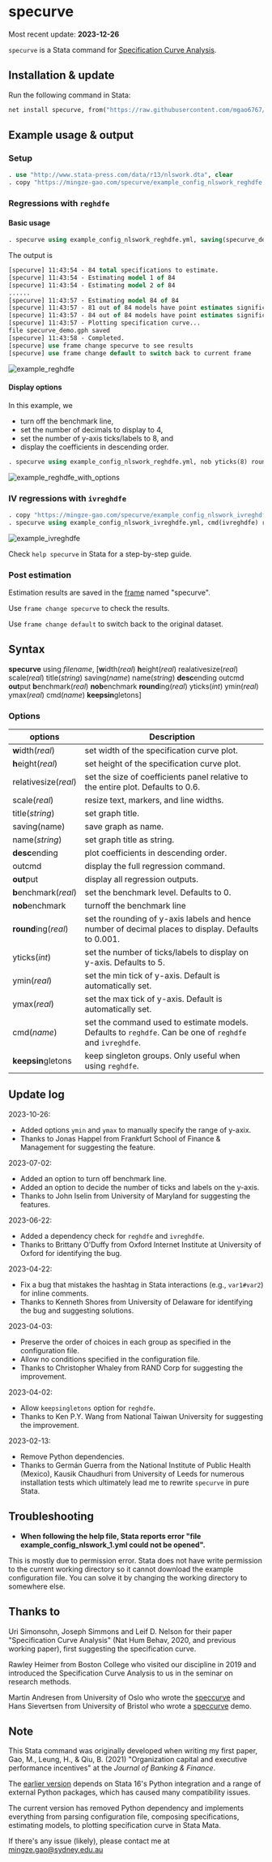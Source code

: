 # specurve

Most recent update: **2023-12-26**

`specurve` is a Stata command for [Specification Curve Analysis](https://mingze-gao.com/posts/specification-curve-analysis/).

## Installation & update

Run the following command in Stata:

```stata
net install specurve, from("https://raw.githubusercontent.com/mgao6767/specurve/master") replace
```

## Example usage & output

### Setup

```stata
. use "http://www.stata-press.com/data/r13/nlswork.dta", clear
. copy "https://mingze-gao.com/specurve/example_config_nlswork_reghdfe.yml" ., replace
```

### Regressions with `reghdfe`

#### Basic usage

```stata
. specurve using example_config_nlswork_reghdfe.yml, saving(specurve_demo)
```

The output is

```stata
[specurve] 11:43:54 - 84 total specifications to estimate.
[specurve] 11:43:54 - Estimating model 1 of 84
[specurve] 11:43:54 - Estimating model 2 of 84
......
[specurve] 11:43:57 - Estimating model 84 of 84
[specurve] 11:43:57 - 81 out of 84 models have point estimates significant at 1% level.
[specurve] 11:43:57 - 84 out of 84 models have point estimates significant at 5% level.
[specurve] 11:43:57 - Plotting specification curve...
file specurve_demo.gph saved
[specurve] 11:43:58 - Completed.
[specurve] use frame change specurve to see results
[specurve] use frame change default to switch back to current frame
```

![example_reghdfe](https://github.com/mgao6767/specurve/raw/main/images/example_reghdfe.png)

#### Display options

In this example, we

- turn off the benchmark line,
- set the number of decimals to display to 4,
- set the number of y-axis ticks/labels to 8, and
- display the coefficients in descending order.

```stata
. specurve using example_config_nlswork_reghdfe.yml, nob yticks(8) rounding(.0001) desc
```

![example_reghdfe_with_options](https://github.com/mgao6767/specurve/raw/main/images/example_reghdfe_with_options.png)

### IV regressions with `ivreghdfe`

```stata
. copy "https://mingze-gao.com/specurve/example_config_nlswork_ivreghdfe.yml" ., replace
. specurve using example_config_nlswork_ivreghdfe.yml, cmd(ivreghdfe) rounding(0.01) title("IV regression with ivreghdfe")
```

![example_ivreghdfe](https://github.com/mgao6767/specurve/raw/main/images/example_ivreghdfe.png)

Check `help specurve` in Stata for a step-by-step guide.

### Post estimation

Estimation results are saved in the [frame](https://www.stata.com/manuals/dframesintro.pdf) named "specurve".

Use `frame change specurve` to check the results.

Use `frame change default` to switch back to the original dataset.

## Syntax

**specurve** using _filename_, [**w**idth(_real_) **h**eight(_real_) realativesize(_real_) scale(_real_) title(_string_) saving(_name_) name(_string_) **desc**ending outcmd **out**put **b**enchmark(_real_) **nob**enchmark **round**ing(_real_) yticks(_int_) ymin(_real_) ymax(_real_) cmd(_name_) **keepsin**gletons]

### Options

| options               | Description                                                                                              |
| --------------------- | -------------------------------------------------------------------------------------------------------- |
| **w**idth(_real_)     | set width of the specification curve plot.                                                               |
| **h**eight(_real_)    | set height of the specification curve plot.                                                              |
| relativesize(_real_)  | set the size of coefficients panel relative to the entire plot. Defaults to 0.6.                         |
| scale(_real_)         | resize text, markers, and line widths.                                                                   |
| title(_string_)       | set graph title.                                                                                         |
| saving(name)          | save graph as name.                                                                                      |
| name(_string_)        | set graph title as string.                                                                               |
| **desc**ending        | plot coefficients in descending order.                                                                   |
| outcmd                | display the full regression command.                                                                     |
| **out**put            | display all regression outputs.                                                                          |
| **b**enchmark(_real_) | set the benchmark level. Defaults to 0.                                                                  |
| **nob**enchmark       | turnoff the benchmark line                                                                               |
| **round**ing(_real_)  | set the rounding of y-axis labels and hence number of decimal places to display. Defaults to 0.001.      |
| yticks(_int_)         | set the number of ticks/labels to display on y-axis. Defaults to 5.                                      |
| ymin(_real_)          | set the min tick of y-axis. Default is automatically set.                                                |
| ymax(_real_)          | set the max tick of y-axis. Default is automatically set.                                                |
| cmd(_name_)           | set the command used to estimate models. Defaults to `reghdfe`. Can be one of `reghdfe` and `ivreghdfe`. |
| **keepsin**gletons    | keep singleton groups. Only useful when using `reghdfe`.                                                 |

## Update log

2023-10-26:

- Added options `ymin` and `ymax` to manually specify the range of y-axix.
- Thanks to Jonas Happel from Frankfurt School of Finance & Management for suggesting the feature.

2023-07-02:

- Added an option to turn off benchmark line.
- Added an option to decide the number of ticks and labels on the y-axis.
- Thanks to John Iselin from University of Maryland for suggesting the features.

2023-06-22:

- Added a dependency check for `reghdfe` and `ivreghdfe`.
- Thanks to Brittany O'Duffy from Oxford Internet Institute at University of Oxford for identifying the bug.

2023-04-22:

- Fix a bug that mistakes the hashtag in Stata interactions (e.g., `var1#var2`) for inline comments.
- Thanks to Kenneth Shores from University of Delaware for identifying the bug and suggesting solutions.

2023-04-03:

- Preserve the order of choices in each group as specified in the configuration file.
- Allow no conditions specified in the configuration file.
- Thanks to Christopher Whaley from RAND Corp for suggesting the improvement.

2023-04-02:

- Allow `keepsingletons` option for `reghdfe`. 
- Thanks to Ken P.Y. Wang from National Taiwan University for suggesting the improvement.

2023-02-13:

- Remove Python dependencies.
- Thanks to Germán Guerra from the National Institute of Public Health (Mexico), Kausik Chaudhuri from University of Leeds for numerous installation tests which ultimately lead me to rewrite `specurve` in pure Stata.

## Troubleshooting

* **When following the help file, Stata reports error "file example_config_nlswork_1.yml could not be opened".**

This is mostly due to permission error. Stata does not have write permission to the current working directory so it cannot download the example configuration file. You can solve it by changing the working directory to somewhere else.

## Thanks to

Uri Simonsohn, Joseph Simmons and Leif D. Nelson for their paper "Specification Curve Analysis" (Nat Hum Behav, 2020, and previous working paper), first suggesting the specification curve.

Rawley Heimer from Boston College who visited our discipline in 2019 and introduced the Specification Curve Analysis to us in the seminar on research methods.

Martin Andresen from University of Oslo who wrote the [speccurve](https://github.com/martin-andresen/speccurve) and Hans Sievertsen from University of Bristol who wrote a [speccurve](https://github.com/hhsievertsen/speccurve) demo.

## Note

This Stata command was originally developed when writing my first paper, Gao, M., Leung, H., & Qiu, B. (2021) "Organization capital and executive performance incentives" at the *Journal of Banking & Finance*.

The [earlier version](https://github.com/mgao6767/specurve/tree/python) depends on Stata 16's Python integration and a range of external Python packages, which has caused many compatibility issues. 

The current version has removed Python dependency and implements everything from parsing configuration file, composing specifications, estimating models, to plotting specification curve in Stata Mata.

If there's any issue (likely), please contact me at [mingze.gao@sydney.edu.au](mailto:mingze.gao@sydney.edu.au)
